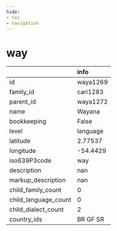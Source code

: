 ```yaml
---
hide:
- toc
- navigation
---
```

# way
|                      | info     |
|:---------------------|:---------|
| id                   | waya1269 |
| family_id            | cari1283 |
| parent_id            | waya1272 |
| name                 | Wayana   |
| bookkeeping          | False    |
| level                | language |
| latitude             | 2.77537  |
| longitude            | -54.4429 |
| iso639P3code         | way      |
| description          | nan      |
| markup_description   | nan      |
| child_family_count   | 0        |
| child_language_count | 0        |
| child_dialect_count  | 2        |
| country_ids          | BR GF SR |